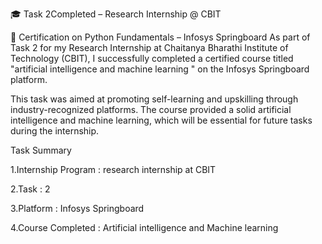 🎓 Task 2Completed – Research Internship @ CBIT

📘 Certification on Python Fundamentals – Infosys Springboard
As part of Task 2 for my Research Internship at Chaitanya Bharathi Institute of Technology (CBIT), I successfully completed a certified course titled "artificial intelligence and machine learning " on the Infosys Springboard platform.

This task was aimed at promoting self-learning and upskilling through industry-recognized platforms. The course provided a solid artificial intelligence and machine learning, which will be essential for future tasks during the internship.

Task Summary 

1.Internship Program : research internship at CBIT

2.Task : 2

3.Platform : Infosys Springboard

4.Course Completed : Artificial intelligence and Machine learning

